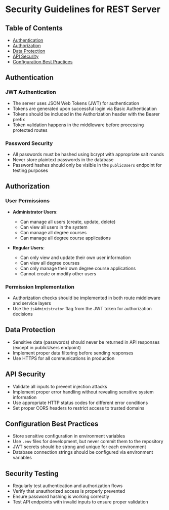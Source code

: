 # Security Guidelines for REST Server

## Table of Contents
- [Authentication](#authentication)
- [Authorization](#authorization)
- [Data Protection](#data-protection)
- [API Security](#api-security)
- [Configuration Best Practices](#configuration-best-practices)

## Authentication

### JWT Authentication
- The server uses JSON Web Tokens (JWT) for authentication
- Tokens are generated upon successful login via Basic Authentication
- Tokens should be included in the Authorization header with the Bearer prefix
- Token validation happens in the middleware before processing protected routes

### Password Security
- All passwords must be hashed using bcrypt with appropriate salt rounds
- Never store plaintext passwords in the database
- Password hashes should only be visible in the `publicUsers` endpoint for testing purposes

## Authorization

### User Permissions
- **Administrator Users**:
  - Can manage all users (create, update, delete)
  - Can view all users in the system
  - Can manage all degree courses
  - Can manage all degree course applications

- **Regular Users**:
  - Can only view and update their own user information
  - Can view all degree courses
  - Can only manage their own degree course applications
  - Cannot create or modify other users

### Permission Implementation
- Authorization checks should be implemented in both route middleware and service layers
- Use the `isAdministrator` flag from the JWT token for authorization decisions

## Data Protection

- Sensitive data (passwords) should never be returned in API responses (except in publicUsers endpoint)
- Implement proper data filtering before sending responses
- Use HTTPS for all communications in production

## API Security

- Validate all inputs to prevent injection attacks
- Implement proper error handling without revealing sensitive system information
- Use appropriate HTTP status codes for different error conditions
- Set proper CORS headers to restrict access to trusted domains

## Configuration Best Practices

- Store sensitive configuration in environment variables
- Use `.env` files for development, but never commit them to the repository
- JWT secrets should be strong and unique for each environment
- Database connection strings should be configured via environment variables

## Security Testing

- Regularly test authentication and authorization flows
- Verify that unauthorized access is properly prevented
- Ensure password hashing is working correctly
- Test API endpoints with invalid inputs to ensure proper validation